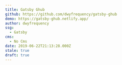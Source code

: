 ```yaml
---
title: Gatsby Ghub
github: https://github.com/dwyfrequency/gatsby-ghub
demo: https://gatsby-ghub.netlify.app/
author: dwyfrequency
ssg:
  - Gatsby
cms:
  - No Cms
date: 2019-06-22T21:13:28.000Z
stale: true
draft: true
---
```

